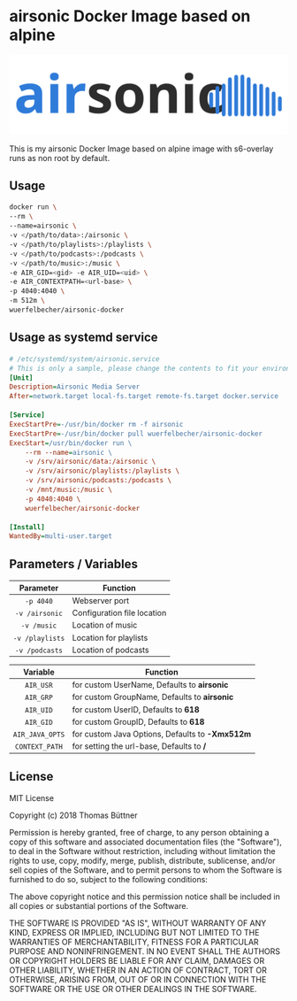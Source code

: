 # airsonic Docker Image based on alpine
[airsonicurl]: https://github.com/airsonic/airsonic
[![airsonic](https://raw.githubusercontent.com/airsonic/airsonic/master/contrib/assets/logos/airsonic_dark_1400x400.svg?sanitize=true)][airsonicurl]

This is my airsonic Docker Image based on alpine image with s6-overlay runs as non root by default.

## Usage

``` bash
docker run \
--rm \
--name=airsonic \
-v </path/to/data>:/airsonic \
-v </path/to/playlists>:/playlists \
-v </path/to/podcasts>:/podcasts \
-v </path/to/music>:/music \
-e AIR_GID=<gid> -e AIR_UID=<uid> \
-e AIR_CONTEXTPATH=<url-base> \
-p 4040:4040 \
-m 512m \
wuerfelbecher/airsonic-docker

```

## Usage as systemd service

``` ini
# /etc/systemd/system/airsonic.service
# This is only a sample, please change the contents to fit your environment
[Unit]
Description=Airsonic Media Server
After=network.target local-fs.target remote-fs.target docker.service

[Service]
ExecStartPre=-/usr/bin/docker rm -f airsonic
ExecStartPre=-/usr/bin/docker pull wuerfelbecher/airsonic-docker
ExecStart=/usr/bin/docker run \
    --rm --name=airsonic \
    -v /srv/airsonic/data:/airsonic \
    -v /srv/airsonic/playlists:/playlists \
    -v /srv/airsonic/podcasts:/podcasts \
    -v /mnt/music:/music \
    -p 4040:4040 \
    wuerfelbecher/airsonic-docker

[Install]
WantedBy=multi-user.target

```

## Parameters / Variables

| Parameter | Function |
| :---: | --- |
| `-p 4040` | Webserver port |
| `-v /airsonic` | Configuration file location |
| `-v /music` | Location of music |
| `-v /playlists` | Location for playlists |
| `-v /podcasts` | Location of podcasts |

| Variable  | Function |
| :---:     | --- |
| `AIR_USR` | for custom UserName, Defaults to **airsonic**|
| `AIR_GRP` | for custom GroupName, Defaults to **airsonic**|
| `AIR_UID` | for custom UserID, Defaults to **618** |
| `AIR_GID` | for custom GroupID, Defaults to **618** |
| `AIR_JAVA_OPTS`  | for custom Java Options, Defaults to **-Xmx512m** |
| `CONTEXT_PATH` | for setting the url-base, Defaults to **/** |

## License

MIT License

Copyright (c) 2018 Thomas Büttner

Permission is hereby granted, free of charge, to any person obtaining a copy
of this software and associated documentation files (the "Software"), to deal
in the Software without restriction, including without limitation the rights
to use, copy, modify, merge, publish, distribute, sublicense, and/or sell
copies of the Software, and to permit persons to whom the Software is
furnished to do so, subject to the following conditions:

The above copyright notice and this permission notice shall be included in all
copies or substantial portions of the Software.

THE SOFTWARE IS PROVIDED "AS IS", WITHOUT WARRANTY OF ANY KIND, EXPRESS OR
IMPLIED, INCLUDING BUT NOT LIMITED TO THE WARRANTIES OF MERCHANTABILITY,
FITNESS FOR A PARTICULAR PURPOSE AND NONINFRINGEMENT. IN NO EVENT SHALL THE
AUTHORS OR COPYRIGHT HOLDERS BE LIABLE FOR ANY CLAIM, DAMAGES OR OTHER
LIABILITY, WHETHER IN AN ACTION OF CONTRACT, TORT OR OTHERWISE, ARISING FROM,
OUT OF OR IN CONNECTION WITH THE SOFTWARE OR THE USE OR OTHER DEALINGS IN THE
SOFTWARE.
